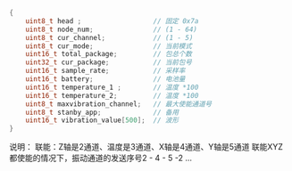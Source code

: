 

```c
{
	uint8_t head ;					// 固定 0x7a
	uint8_t node_num;				// (1 - 64)
	uint8_t cur_channel;			// (1 - 5)
	uint8_t cur_mode;				// 当前模式
	uint16_t total_package;			// 包总个数
	uint32_t cur_package;			// 当前包号
	uint16_t sample_rate;			// 采样率
	uint16_t battery;				// 电池量
	uint16_t temperature_1 ;		// 温度 *100
	uint16_t temperature_2;			// 温度 *100
	uint8_t maxvibration_channel;	// 最大使能通道号
	uint8_t stanby_app;				// 备用
	uint16_t vibration_value[500];	// 波形
}

```
说明：
联能：Z轴是2通道、温度是3通道、X轴是4通道、Y轴是5通道
联能XYZ都使能的情况下，振动通道的发送序号2 - 4 - 5 -2 ...